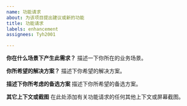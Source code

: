 ```yaml
---
name: 功能请求
about: 为该项目提出建议或新的功能
title: 功能请求
labels: enhancement
assignees: Tyh2001

---
```


**你在什么场景下产生此需求？**
描述一下你所在的业务场景。

**你所希望的解决方案？**
描述下你希望的解决方案。

**描述下你所考虑的备选方案**
描述下你所希望的备选方案。

**其它上下文或截图**
在此处添加有关功能请求的任何其他上下文或屏幕截图。
